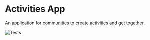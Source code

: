 # Activities App
An application for communities to create activities and get together.

  ![Tests](https://github.com/xvicmanx/activities-app/workflows/Tests/badge.svg)

